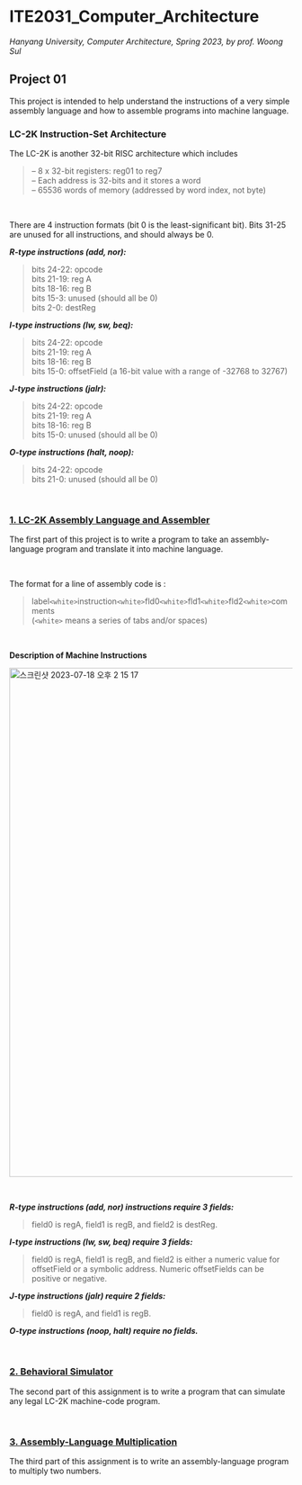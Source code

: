 # ITE2031_Computer_Architecture
*Hanyang University, Computer Architecture, Spring 2023, by prof. Woong Sul*

## Project 01
<p>This project is intended to help understand the instructions of a very simple assembly language and how to assemble programs into machine language.</p>

### LC-2K Instruction-Set Architecture
The LC-2K is another 32-bit RISC architecture which includes   
> – 8 x 32-bit registers: reg01 to reg7   
> – Each address is 32-bits and it stores a word   
> – 65536 words of memory (addressed by word index, not byte)
<br>
<p>There are 4 instruction formats (bit 0 is the least-significant bit).
Bits 31-25 are unused for all instructions, and should always be 0.</p>

***R-type instructions (add, nor):***   
> bits 24-22: opcode   
> bits 21-19: reg A    
> bits 18-16: reg B     
> bits 15-3: unused (should all be 0)    
> bits 2-0: destReg    

***I-type instructions (lw, sw, beq):***   
> bits 24-22: opcode     
> bits 21-19: reg A     
> bits 18-16: reg B     
> bits 15-0: offsetField (a 16-bit value with a range of -32768 to 32767)     

***J-type instructions (jalr):***    
> bits 24-22: opcode    
> bits 21-19: reg A     
> bits 18-16: reg B      
> bits 15-0: unused (should all be 0)     

***O-type instructions (halt, noop):***     
> bits 24-22: opcode     
> bits 21-0: unused (should all be 0)     

<br>

### [1. LC-2K Assembly Language and Assembler](https://github.com/najiyeon/ITE2031_Computer_Architecture/blob/master/project1/assembler/assembler.c)
<p>The first part of this project is to write a program to take an assembly-language program and translate it into machine language.</p>

<br>

The format for a line of assembly code is :     
> label`<white>`instruction`<white>`fld0`<white>`fld1`<white>`fld2`<white>`comments   
> (``<white>`` means a series of tabs and/or spaces)

<br>

**<p> Description of Machine Instructions </p>**
<img width="905" alt="스크린샷 2023-07-18 오후 2 15 17" src="https://github.com/najiyeon/ITE2031_Computer_Architecture/assets/113894257/b1b063bf-a3d4-4ad8-ad6d-7faed56e1250">

<br>

***R-type instructions (add, nor) instructions require 3 fields:***    
> field0 is regA, field1 is regB, and field2 is destReg.

***I-type instructions (lw, sw, beq) require 3 fields:***        
> field0 is regA, field1 is regB, and field2 is either a numeric value for offsetField or a symbolic address.
> Numeric offsetFields can be positive or negative.
   
***J-type instructions (jalr) require 2 fields:***       
> field0 is regA, and field1 is regB.

***O-type instructions (noop, halt) require no fields.***       

<br>

### [2. Behavioral Simulator](https://github.com/najiyeon/ITE2031_Computer_Architecture/blob/master/project1/simulator/simulate.c)
<p>The second part of this assignment is to write a program that can simulate any legal LC-2K machine-code program.</p>



<br>

### [3. Assembly-Language Multiplication](https://github.com/najiyeon/ITE2031_Computer_Architecture/blob/master/project1/assembler/mult.as)
<p>The third part of this assignment is to write an assembly-language program to multiply two numbers.</p>

